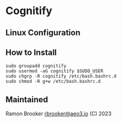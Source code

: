 # Cognitify

## Linux Configuration




## How to Install

```
sudo groupadd cognitify 
sudo usermod -aG cognitify $SUDO_USER
sudo chgrp -R cognitify /etc/bash.bashrc.d
sudo chmod -R g+w /etc/bash.bashrc.d 

```



## Maintained

Ramon Brooker <rbrooker@aeo3.io> 
(C) 2023
